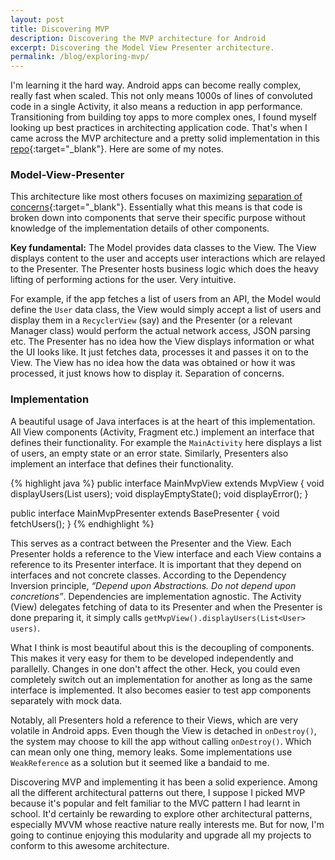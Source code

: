 ```yaml
---
layout: post
title: Discovering MVP
description: Discovering the MVP architecture for Android
excerpt: Discovering the Model View Presenter architecture.
permalink: /blog/exploring-mvp/
---
```

I'm learning it the hard way. Android apps can become really complex, really fast when scaled. This not only means 1000s of lines of convoluted code in a single Activity, it also means a reduction in app performance. Transitioning from building toy apps to more complex ones, I found myself looking up best practices in architecting application code. That's when I came across the MVP architecture and a pretty solid implementation in this [repo](https://github.com/ribot/android-boilerplate){:target="_blank"}. Here are some of my notes.

### Model-View-Presenter
This architecture like most others focuses on maximizing [separation of concerns](https://en.wikipedia.org/wiki/Separation_of_concerns){:target="_blank"}. Essentially what this means is that code is broken down into components that serve their specific purpose without knowledge of the implementation details of other components.

**Key fundamental:** The Model provides data classes to the View. The View displays content to the user and accepts user interactions which are relayed to the Presenter. The Presenter hosts business logic which does the heavy lifting of performing actions for the user. Very intuitive.

For example, if the app fetches a list of users from an API, the Model would define the `User` data class, the View would simply accept a list of users and display them in a `RecyclerView` (say) and the Presenter (or a relevant Manager class) would perform the actual network access, JSON parsing etc. The Presenter has no idea how the View displays information or what the UI looks like. It just fetches data, processes it and passes it on to the View. The View has no idea how the data was obtained or how it was processed, it just knows how to display it. Separation of concerns.

### Implementation
A beautiful usage of Java interfaces is at the heart of this implementation. All View components (Activity, Fragment etc.) implement an interface that defines their functionality. For example the `MainActivity` here displays a list of users, an empty state or an error state. Similarly, Presenters also implement an interface that defines their functionality.

{% highlight java %}
public interface MainMvpView extends MvpView {
    void displayUsers(List<User> users);
    void displayEmptyState();
    void displayError();
}

public interface MainMvpPresenter extends BasePresenter {
    void fetchUsers();
}
{% endhighlight %}

This serves as a contract between the Presenter and the View. Each Presenter holds a reference to the View interface and each View contains a reference to its Presenter interface. It is important that they depend on interfaces and not concrete classes. According to the Dependency Inversion principle, *“Depend upon Abstractions. Do not depend upon concretions”*. Dependencies are implementation agnostic. The Activity (View) delegates fetching of data to its Presenter and when the Presenter is done preparing it, it simply calls `getMvpView().displayUsers(List<User> users)`.

What I think is most beautiful about this is the decoupling of components. This makes it very easy for them to be developed independently and parallelly. Changes in one don't affect the other. Heck, you could even completely switch out an implementation for another as long as the same interface is implemented. It also becomes easier to test app components separately with mock data.

Notably, all Presenters hold a reference to their Views, which are very volatile in Android apps. Even though the View is detached in `onDestroy()`, the system may choose to kill the app without calling `onDestroy()`. Which can mean only one thing, memory leaks. Some implementations use `WeakReference` as a solution but it seemed like a bandaid to me.

Discovering MVP and implementing it has been a solid experience. Among all the different architectural patterns out there, I suppose I picked MVP because it's popular and felt familiar to the MVC pattern I had learnt in school. It'd certainly be rewarding to explore other architectural patterns, especially MVVM whose reactive nature really interests me. But for now, I'm going to continue enjoying this modularity and upgrade all my projects to conform to this awesome architecture.
